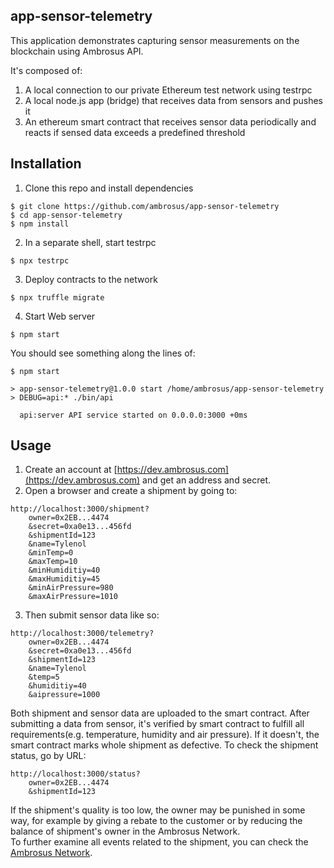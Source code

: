 ## app-sensor-telemetry
This application demonstrates capturing sensor measurements on the blockchain using Ambrosus API.

It's composed of:
1. A local connection to our private Ethereum test network using testrpc
2. A local node.js app (bridge) that receives data from sensors and pushes it 
3. An ethereum smart contract that receives sensor data periodically and reacts if sensed data exceeds a predefined threshold

## Installation 
1. Clone this repo and install dependencies
```
$ git clone https://github.com/ambrosus/app-sensor-telemetry
$ cd app-sensor-telemetry
$ npm install
```
2. In a separate shell, start testrpc
```
$ npx testrpc 
``` 

3. Deploy contracts to the network
```
$ npx truffle migrate
``` 

4. Start Web server
```
$ npm start
```
You should see something along the lines of:
```
$ npm start

> app-sensor-telemetry@1.0.0 start /home/ambrosus/app-sensor-telemetry
> DEBUG=api:* ./bin/api

  api:server API service started on 0.0.0.0:3000 +0ms

```

## Usage
1. Create an account at [https://dev.ambrosus.com](https://dev.ambrosus.com) and get an address and secret. 
2. Open a browser and create a shipment by going to:
```
http://localhost:3000/shipment?
    owner=0x2EB...4474
    &secret=0xa0e13...456fd
    &shipmentId=123
    &name=Tylenol
    &minTemp=0
    &maxTemp=10
    &minHumiditiy=40
    &maxHumiditiy=45
    &minAirPressure=980
    &maxAirPressure=1010
```
3. Then submit sensor data like so:
```
http://localhost:3000/telemetry?
    owner=0x2EB...4474
    &secret=0xa0e13...456fd
    &shipmentId=123
    &name=Tylenol
    &temp=5
    &humiditiy=40
    &aipressure=1000
```

Both shipment and sensor data are uploaded to the smart contract. After submitting a data from sensor, it's verified by smart contract to fulfill all requirements(e.g. temperature, humidity and air pressure). If it doesn't, the smart contract marks whole shipment as defective. To check the shipment status, go by URL:

```
http://localhost:3000/status?
    owner=0x2EB...4474
    &shipmentId=123
```
If the shipment's quality is too low, the owner may be punished in some way, for example by giving a rebate to the customer or by reducing the balance of shipment's owner in the Ambrosus Network.  
To further examine all events related to the shipment, you can check the  [Ambrosus Network](https://dev.ambrosus.com/).
